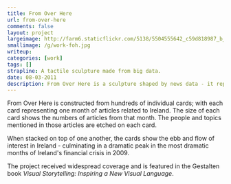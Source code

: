 ```yaml
---
title: From Over Here
url: from-over-here
comments: false
layout: project
largeimage: http://farm6.staticflickr.com/5138/5504555642_c59d818987_b_d.jpg
smallimage: /g/work-foh.jpg
writeup: 
categories: [work]
tags: []
strapline: A tactile sculpture made from big data.
date: 08-03-2011
description: From Over Here is a sculpture shaped by news data - it represents coverage of Ireland in the New York times over two decades. 
---
```

From Over Here is constructed from hundreds of individual cards; with each card representing one month of articles related to Ireland. The size of each card shows the numbers of articles from that month. The people and topics mentioned in those articles are etched on each card. 

When stacked on top of one another, the cards show the ebb and flow of interest in Ireland - culminating in a dramatic peak in the most dramatic months of Ireland's financial crisis in 2009. 

The project received widespread coverage and is featured in the Gestalten book <em>Visual Storytelling: Inspiring a New Visual Language</em>.